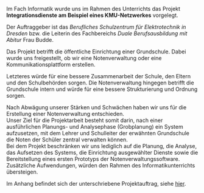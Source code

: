 Im Fach Informatik wurde uns im Rahmen des Unterrichts das Projekt **Integrationsdienste am Beispiel eines KMU-Netzwerkes** vorgelegt. 

Der Auftraggeber ist das *Berufliches Schulzentrum für Elektrotechnik in Dresden* bzw. die Leiterin des Fachbereichs *Duale Berufsausbildung mit Abitur* Frau Budde. 

Das Projekt betrifft die öffentliche Einrichtung einer Grundschule. 
Dabei wurde uns freigestellt, ob wir eine Notenverwaltung oder eine Kommunikationsplattform erstellen. 

Letzteres würde für eine bessere Zusammenarbeit der Schule, den Eltern und den Schulbehörden sorgen. Die Notenverwaltung hingegen betrifft die Grundschule intern und würde für eine bessere Strukturierung und Ordnung sorgen. 

Nach Abwägung unserer Stärken und Schwächen haben wir uns für die Erstellung einer Notenverwaltung entschieden.                       
Unser Ziel für die Projektarbeit besteht somit darin, nach einer ausführlichen Planungs- und Analysephase (Grobplanung) ein System aufzusetzen, mit dem Lehrer und Schulleiter der erwähnten Grundschule die Noten der Schüler zentral verwalten können.               
Bei dem Projekt beschränken wir uns lediglich auf die Planung, die Analyse, das Aufsetzen des Systems, die Einrichtung ausgewählter Dienste sowie die Bereitstellung eines ersten Prototyps der Notenverwaltungssoftware. Zusätzliche Aufwendungen, würden den Rahmen des Informatikunterrichts übersteigen. 

Im Anhang befindet sich der unterschriebene Projektauftrag, siehe [hier](https://notenverwaltung.github.io/Notenverwaltungssoftware/Projektauftrag/).
